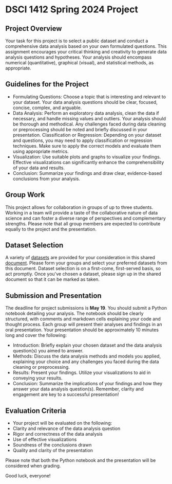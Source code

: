 # DSCI 1412 Spring 2024 Project
## Project Overview
Your task for this project is to select a public dataset and conduct a comprehensive data analysis based on your own formulated questions. This assignment encourages your critical thinking and creativity to generate data analysis questions and hypotheses. Your analysis should encompass numerical (quantitative), graphical (visual), and statistical methods, as appropriate.
## Guidelines for the Project
- Formulating Questions: Choose a topic that is interesting and relevant to your dataset. Your data analysis questions should be clear, focused, concise, complex, and arguable.
- Data Analysis: Perform an exploratory data analysis, clean the data if necessary, and handle missing values and outliers. Your analysis should be thorough and methodical. Any challenges faced during data cleaning or preprocessing should be noted and briefly discussed in your presentation.
Classification or Regression: Depending on your dataset and questions, you may need to apply classification or regression techniques. Make sure to apply the correct models and evaluate them using appropriate metrics.
- Visualization: Use suitable plots and graphs to visualize your findings. Effective visualizations can significantly enhance the comprehensibility of your data and results.
- Conclusion: Summarize your findings and draw clear, evidence-based conclusions from your analysis.
## Group Work
This project allows for collaboration in groups of up to three students. Working in a team will provide a taste of the collaborative nature of data science and can foster a diverse range of perspectives and complementary strengths. Please note that all group members are expected to contribute equally to the project and the presentation.
## Dataset Selection
A variety of [datasets](datasets.md) are provided for your consideration in this shared [document](https://docs.google.com/spreadsheets/d/1zWyc_ibqfm0XdZISz0yUG-4TCIp-XFo3hS0RUKsVikk/edit?usp=sharing). Please form your groups and select your preferred datasets from this document. Dataset selection is on a first-come, first-served basis, so act promptly. Once you've chosen a dataset, please sign up in the shared document so that it can be marked as taken.
## Submission and Presentation
The deadline for project submissions is **May 19**. You should submit a Python notebook detailing your analysis. The notebook should be clearly structured, with comments and markdown cells explaining your code and thought process. Each group will present their analyses and findings in an oral presentation. Your presentation should be approximately 10 minutes long and cover the following:
- Introduction: Briefly explain your chosen dataset and the data analysis question(s) you aimed to answer.
- Methods: Discuss the data analysis methods and models you applied, explaining your choice and any challenges you faced during the data cleaning or preprocessing.
- Results: Present your findings. Utilize your visualizations to aid in conveying your results.
- Conclusion: Summarize the implications of your findings and how they answer your data analysis question(s).
Remember, clarity and engagement are key to a successful presentation!
## Evaluation Criteria
- Your project will be evaluated on the following:
- Clarity and relevance of the data analysis question
- Rigor and correctness of the data analysis
- Use of effective visualizations
- Soundness of the conclusions drawn
- Quality and clarity of the presentation

Please note that both the Python notebook and the presentation will be considered when grading.

Good luck, everyone!
